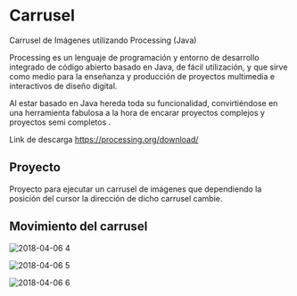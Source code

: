 # Carrusel
Carrusel de Imágenes utilizando Processing (Java)

Processing es un lenguaje de programación y entorno de desarrollo integrado de código abierto basado en Java,
 de fácil utilización, y que sirve como medio para la enseñanza y producción de proyectos multimedia e interactivos
 de diseño digital.

Al estar basado en Java hereda toda su funcionalidad, convirtiéndose en una herramienta fabulosa a la hora de encarar
 proyectos complejos y proyectos semi completos .


Link de descarga https://processing.org/download/


## Proyecto

Proyecto para ejecutar un carrusel de imágenes que dependiendo la posición del cursor la dirección de dicho carrusel cambie.

## Movimiento del carrusel


![2018-04-06 4](https://user-images.githubusercontent.com/24448781/38435864-a1e359ec-3998-11e8-83d1-b4f37cab777a.png)

![2018-04-06 5](https://user-images.githubusercontent.com/24448781/38435862-a1a356da-3998-11e8-8664-e0701893e150.png)

![2018-04-06 6](https://user-images.githubusercontent.com/24448781/38435863-a1c3f1ce-3998-11e8-9efc-8f7865cb0c32.png)
